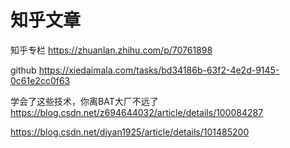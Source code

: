 # 知乎文章


知乎专栏 https://zhuanlan.zhihu.com/p/70761898

github https://xiedaimala.com/tasks/bd34186b-63f2-4e2d-9145-0c61e2cc0f63

学会了这些技术，你离BAT大厂不远了 https://blog.csdn.net/z694644032/article/details/100084287

https://blog.csdn.net/diyan1925/article/details/101485200
